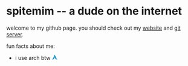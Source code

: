 # spitemim -- a dude on the internet

welcome to my github page. you should check out my [website](//spitemim.xyz/) and [git server](//git.spitemim.xyz/).

fun facts about me:

* i use arch btw <img src='logo.png' style='height: 1em; max-height: 1em' alt='(arch logo)'/>
